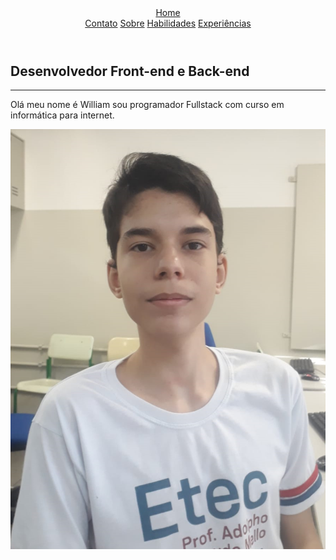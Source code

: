 <!DOCTYPE html>
<html lang="pt-br">
<head>
    <meta charset="UTF-8">
    <meta name="viewport" content="width=device-width, initial-scale=1.0">
    <link rel="stylesheet" href="https://cdnjs.cloudflare.com/ajax/libs/font-awesome/6.5.2/css/all.min.css" integrity="sha512-SnH5WK+bZxgPHs44uWIX+LLJAJ9/2PkPKZ5QiAj6Ta86w+fsb2TkcmfRyVX3pBnMFcV7oQPJkl9QevSCWr3W6A==" crossorigin="anonymous" referrerpolicy="no-referrer" />
    <link rel="preconnect" href="https://fonts.googleapis.com">
    <link rel="preconnect" href="https://fonts.gstatic.com" crossorigin>
    <link href="https://fonts.googleapis.com/css2?family=Playfair+Display:ital,wght@0,400..900;1,400..900&display=swap" rel="stylesheet">
    <link rel="stylesheet" href="style.css">
    <title>Portifólio</title>
</head>
<body class="fundo">
    <div class="caixa">
        <header class="cabeca">
            <a href="index.html" class="playwrite-nl">Home</a>
            <div class="Redireciona">
                <a href="contato.html" class="playwrite-nl">Contato</a>
                <a href="sobre.html" class="playwrite-nl">Sobre</a>
                <a href="habilidades.html" class="playwrite-nl">Habilidades</a>
                <a href="experiencias.html" class="playwrite-nl">Experiências</a>
            </div>
            <i class="fa-brands fa-whatsapp" style="color: #1D3461;" alt="whatsapp"></i>
            <i class="fa-brands fa-linkedin-in" style="color: #1D3461;" alt="linkedin-in"></i>
            <i class="fa-brands fa-instagram" style="color: #1D3461;" alt="instagram"></i>
        </header>
        <main>
            <section>
                <h1>Desenvolvedor Front-end e Back-end</h1>
                <hr>
                <p>Olá meu nome é William sou programador Fullstack com curso
                   em informática para internet.
                </p>
            </section>
            <img id="foto" class="foto-programador" src="foto.jpg" alt="Foto do programador">
        </main>
    </div>
    <script type="module" src=".index.js"></script>
</body>
</html>
